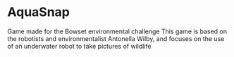# AquaSnap
Game made for the Bowset environmental challenge
This game is based on the robotists and environmentalist Antonella Wilby, and focuses on the use of an underwater robot to take pictures of wildlife
